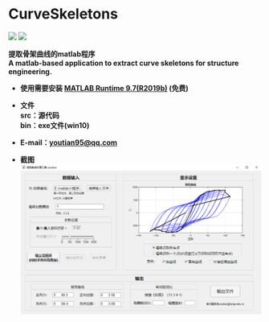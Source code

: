 

# CurveSkeletons
<img src="https://img.shields.io/badge/platforms-win10-brightgreen"> <b>
<img src="https://img.shields.io/badge/license-GPL(3.0)-blue"> <br>

提取骨架曲线的matlab程序<br>
A matlab-based application to extract curve skeletons for structure engineering.


* 使用需要安装 [MATLAB Runtime 9.7(R2019b)](https://ww2.mathworks.cn/products/compiler/matlab-runtime.html) (免费)

* 文件<br>
src：源代码<br>
bin：exe文件(win10)

* E-mail：youtian95@qq.com

* 截图<br>
![image](https://github.com/youtian95/CurveSkeletons/blob/master/snapshot.png)
